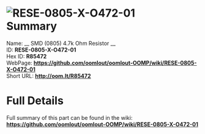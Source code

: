 
![RESE-0805-X-O472-01](https://github.com/oomlout/oomlout-OOMP/blob/master/parts/RESE-0805-X-O472-01/RESE-0805-X-O472-01_420.jpg)   
Summary
=================
  
Name: __ SMD (0805) 4.7k Ohm Resistor __    
ID: __RESE-0805-X-O472-01__   
Hex ID: __R85472__   
WebPage: __https://github.com/oomlout/oomlout-OOMP/wiki/RESE-0805-X-O472-01__   
Short URL: __http://oom.lt/R85472__   

Full Details
==========================
Full summary of this part can be found in the wiki:   
__https://github.com/oomlout/oomlout-OOMP/wiki/RESE-0805-X-O472-01__    

